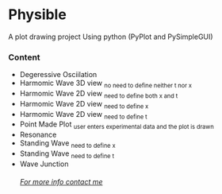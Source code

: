 # Physible
 A plot drawing project
 Using python (PyPlot and PySimpleGUI)

   <h3>Content</h3>
   <ul>
   <li>Degeressive Osciilation</li>
   <li>Harmomic Wave 3D view <sub>no need to define neither t nor x</sub></li>
   <li>Harmomic Wave 2D view <sub>need to define both x and t</sub></li>
   <li>Harmomic Wave 2D view <sub>need to define x</sub></li>
   <li>Harmomic Wave 2D view <sub>need to define t</sub></li>
   <li>Point Made Plot <sub>user enters experimental data and the plot is drawn</sub></li>
   <li>Resonance</li>
   <li>Standing Wave <sub>need to define x</sub></li>
   <li>Standing Wave <sub>need to define t</sub></li>
   <li>Wave Junction</li>



<h6><a href="mailto:mbofos01@ucy.ac.cy?subject=Physible_Project">For more info contact me</a></h6>
